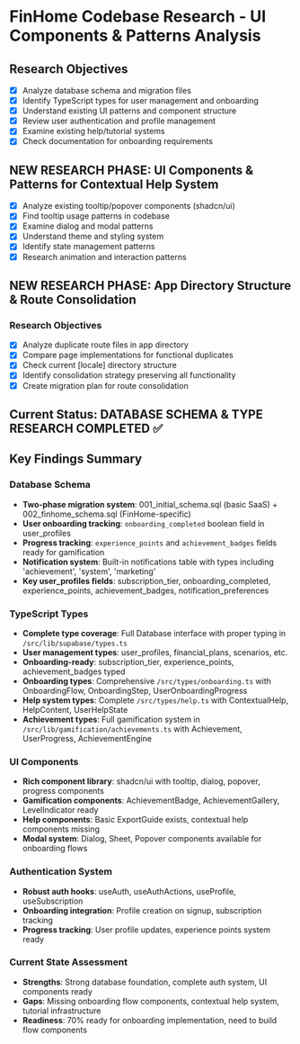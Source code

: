 # FinHome Codebase Research - UI Components & Patterns Analysis

## Research Objectives
- [x] Analyze database schema and migration files
- [x] Identify TypeScript types for user management and onboarding
- [x] Understand existing UI patterns and component structure
- [x] Review user authentication and profile management
- [x] Examine existing help/tutorial systems
- [x] Check documentation for onboarding requirements

## NEW RESEARCH PHASE: UI Components & Patterns for Contextual Help System
- [x] Analyze existing tooltip/popover components (shadcn/ui)
- [x] Find tooltip usage patterns in codebase
- [x] Examine dialog and modal patterns
- [x] Understand theme and styling system
- [x] Identify state management patterns
- [x] Research animation and interaction patterns

## NEW RESEARCH PHASE: App Directory Structure & Route Consolidation

### Research Objectives
- [x] Analyze duplicate route files in app directory
- [x] Compare page implementations for functional duplicates
- [x] Check current [locale] directory structure
- [x] Identify consolidation strategy preserving all functionality
- [x] Create migration plan for route consolidation

## Current Status: DATABASE SCHEMA & TYPE RESEARCH COMPLETED ✅

## Key Findings Summary

### Database Schema
- **Two-phase migration system**: 001_initial_schema.sql (basic SaaS) + 002_finhome_schema.sql (FinHome-specific)
- **User onboarding tracking**: `onboarding_completed` boolean field in user_profiles
- **Progress tracking**: `experience_points` and `achievement_badges` fields ready for gamification
- **Notification system**: Built-in notifications table with types including 'achievement', 'system', 'marketing'
- **Key user_profiles fields**: subscription_tier, onboarding_completed, experience_points, achievement_badges, notification_preferences

### TypeScript Types
- **Complete type coverage**: Full Database interface with proper typing in `/src/lib/supabase/types.ts`
- **User management types**: user_profiles, financial_plans, scenarios, etc.
- **Onboarding-ready**: subscription_tier, experience_points, achievement_badges typed
- **Onboarding types**: Comprehensive `/src/types/onboarding.ts` with OnboardingFlow, OnboardingStep, UserOnboardingProgress
- **Help system types**: Complete `/src/types/help.ts` with ContextualHelp, HelpContent, UserHelpState
- **Achievement types**: Full gamification system in `/src/lib/gamification/achievements.ts` with Achievement, UserProgress, AchievementEngine

### UI Components
- **Rich component library**: shadcn/ui with tooltip, dialog, popover, progress components
- **Gamification components**: AchievementBadge, AchievementGallery, LevelIndicator ready
- **Help components**: Basic ExportGuide exists, contextual help components missing
- **Modal system**: Dialog, Sheet, Popover components available for onboarding flows

### Authentication System
- **Robust auth hooks**: useAuth, useAuthActions, useProfile, useSubscription
- **Onboarding integration**: Profile creation on signup, subscription tracking
- **Progress tracking**: User profile updates, experience points system ready

### Current State Assessment
- **Strengths**: Strong database foundation, complete auth system, UI components ready
- **Gaps**: Missing onboarding flow components, contextual help system, tutorial infrastructure
- **Readiness**: 70% ready for onboarding implementation, need to build flow components